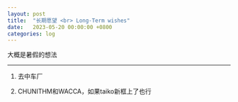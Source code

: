 ```yaml
---
layout: post
title:  "长期愿望 <br> Long-Term wishes"
date:   2023-05-20 00:00:00 +0800
categories: log
---
```

大概是暑假的想法

***

1. 去中车厂

2. CHUNITHM和WACCA，如果taiko新框上了也行